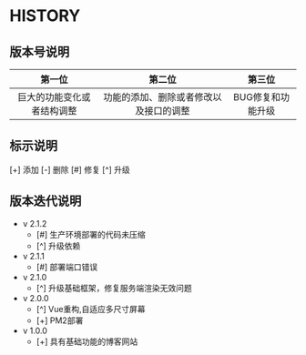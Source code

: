 # HISTORY

## 版本号说明

|         第一位         |              第二位             |            第三位           |
|:---------------------:|:-----------------------------:|:--------------------------:|
| 巨大的功能变化或者结构调整 | 功能的添加、删除或者修改以及接口的调整 |       BUG修复和功能升级       |

## 标示说明

[+] 添加  [-] 删除  [#] 修复  [^] 升级

## 版本迭代说明

* v 2.1.2
  * [#] 生产环境部署的代码未压缩
  * [^] 升级依赖
* v 2.1.1
  * [#] 部署端口错误
* v 2.1.0
  * [^] 升级基础框架，修复服务端渲染无效问题
* v 2.0.0
  * [^] Vue重构,自适应多尺寸屏幕
  * [+] PM2部署
* v 1.0.0
    * [+] 具有基础功能的博客网站
